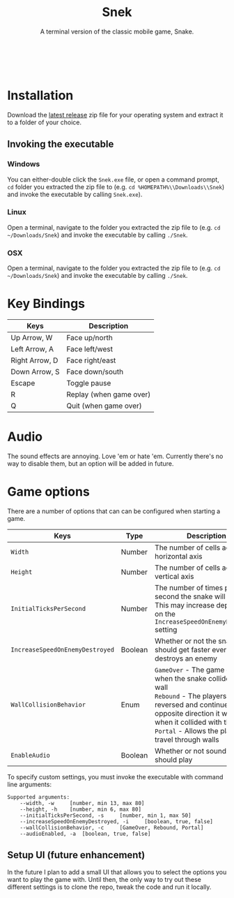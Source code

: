 <h1 align="center">
    Snek
</h1>

<p align="center">
    A terminal version of the classic mobile game, Snake.
</p>
<br/>
<br/>
<br/>
<br/>

# Installation

Download the [latest release](https://github.com/devklick/Snek/releases) zip file for your operating system and extract it to a folder of your choice.

## Invoking the executable

### Windows

You can either-double click the `Snek.exe` file, or open a command prompt, `cd` folder you extracted the zip file to (e.g. `cd %HOMEPATH%\\Downloads\\Snek`) and invoke the executable by calling `Snek.exe`).

### Linux

Open a terminal, navigate to the folder you extracted the zip file to (e.g. `cd ~/Downloads/Snek`) and invoke the executable by calling `./Snek`.

### OSX

Open a terminal, navigate to the folder you extracted the zip file to (e.g. `cd ~/Downloads/Snek`) and invoke the executable by calling `./Snek`.

# Key Bindings

| Keys           | Description             |
| -------------- | ----------------------- |
| Up Arrow, W    | Face up/north           |
| Left Arrow, A  | Face left/west          |
| Right Arrow, D | Face right/east         |
| Down Arrow, S  | Face down/south         |
| Escape         | Toggle pause            |
| R              | Replay (when game over) |
| Q              | Quit (when game over)   |

# Audio

The sound effects are annoying. Love 'em or hate 'em. Currently there's no way to disable them, but an option will be added in future.

# Game options

There are a number of options that can can be configured when starting a game.

| Keys                          | Type    | Description                                                                                                                                                                                                                                          |
| ----------------------------- | ------- | ---------------------------------------------------------------------------------------------------------------------------------------------------------------------------------------------------------------------------------------------------- |
| `Width`                         | Number  | The number of cells across the horizontal axis                                                                                                                                                                                                       |
| `Height`                        | Number  | The number of cells across the vertical axis                                                                                                                                                                                                         |
| `InitialTicksPerSecond`         | Number  | The number of times per second the snake will move. This may increase depending on the `IncreaseSpeedOnEnemyDestroyed` setting                                                                                                                       |
| `IncreaseSpeedOnEnemyDestroyed` | Boolean | Whether or not the snake should get faster every time it destroys an enemy                                                                                                                                                                           |
| `WallCollisionBehavior`         | Enum    | `GameOver` - The game ends when the snake collides with a wall <br/>`Rebound` - The players snake is reversed and continues in the opposite direction it was facing when it collided with the wall <br/>`Portal` - Allows the player to travel through walls |
| `EnableAudio` | Boolean | Whether or not sound effects should play                        

To specify custom settings, you must invoke the executable with command line arguments:
```
Supported arguments:
	--width, -w 	[number, min 13, max 80]
	--height, -h 	[number, min 6, max 80]
	--initialTicksPerSecond, -s 	[number, min 1, max 50]
	--increaseSpeedOnEnemyDestroyed, -i 	[boolean, true, false]
	--wallCollisionBehavior, -c 	[GameOver, Rebound, Portal]
	--audioEnabled, -a 	[boolean, true, false]
```

## Setup UI (future enhancement)

In the future I plan to add a small UI that allows you to select the options you want to play the game with. Until then, the only way to try out these different settings is to clone the repo, tweak the code and run it locally. 